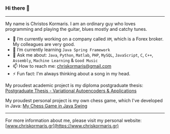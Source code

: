 ### Hi there 👋

<!--
**Iptamenos/Iptamenos** is a ✨ _special_ ✨ repository because its `README.md` (this file) appears on your GitHub profile.

Here are some ideas to get you started:

- 🔭 I’m currently working on ...
- 🌱 I’m currently learning ...
- 👯 I’m looking to collaborate on ...
- 🤔 I’m looking for help with ...
- 💬 Ask me about ...
- 📫 How to reach me: ...
- 😄 Pronouns: ...
- ⚡ Fun fact: ...
-->

---

My name is Christos Kormaris. I am an ordinary guy who loves programming and playing the guitar, blues mostly and catchy tunes. 
- 🔭 I’m currently working on a company called `XM`, which is a Forex broker. My colleagues are very good.
- 🌱 I’m currently learning `Java Spring Framework`
- 💬 Ask me about: `Java`, `Python`, `Matlab`, `PHP`, `MySQL`, `JavaScript`, `C`, `C++`, `Assembly`, `Machine Learning` & `Good Music`
- 📫 How to reach me: [chriskormaris@gmail.com](mailto:chriskormaris@gmail.com)
- ⚡ Fun fact: I'm always thinking about a song in my head.

My proudest academic project is my diploma postgraduate thesis: [Postgraduate Thesis - Variational Autoencoders & Applications](https://www.researchgate.net/publication/337000568_Postgraduate_Thesis_-_Variational_Autoencoders_Applications)

My proudest personal project is my own chess game, which I've developed in Java: [My Chess Game in Java Swing](https://www.youtube.com/watch?v=rgYDlqQ_WSI&t=2s)

---

For more information about me, please visit my personal website: [www.chriskormaris.gr](https://www.chriskormaris.gr)
